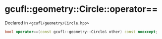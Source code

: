 # gcufl::geometry::Circle::operator==
Declared in `<gcufl/geometry/Circle.hpp>`
```cpp
bool operator==(const gcufl::geometry::Circle& other) const noexcept;
```
